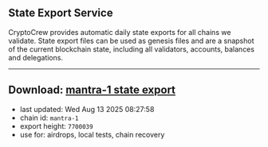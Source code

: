 ## State Export Service
CryptoCrew provides automatic daily state exports for all chains we validate. State export files can be used as genesis files and are a snapshot of the current blockchain state, including all validators, accounts, balances and delegations.

---
**Download: [mantra-1 state export](https://dl-eu2.ccvalidators.com/SERVICE/mantrachain/mantra-1_export_7700039.json)**
---

- last updated: Wed Aug 13 2025 08:27:58
- chain id: `mantra-1`
- export height: `7700039`
- use for: airdrops, local tests, chain recovery
